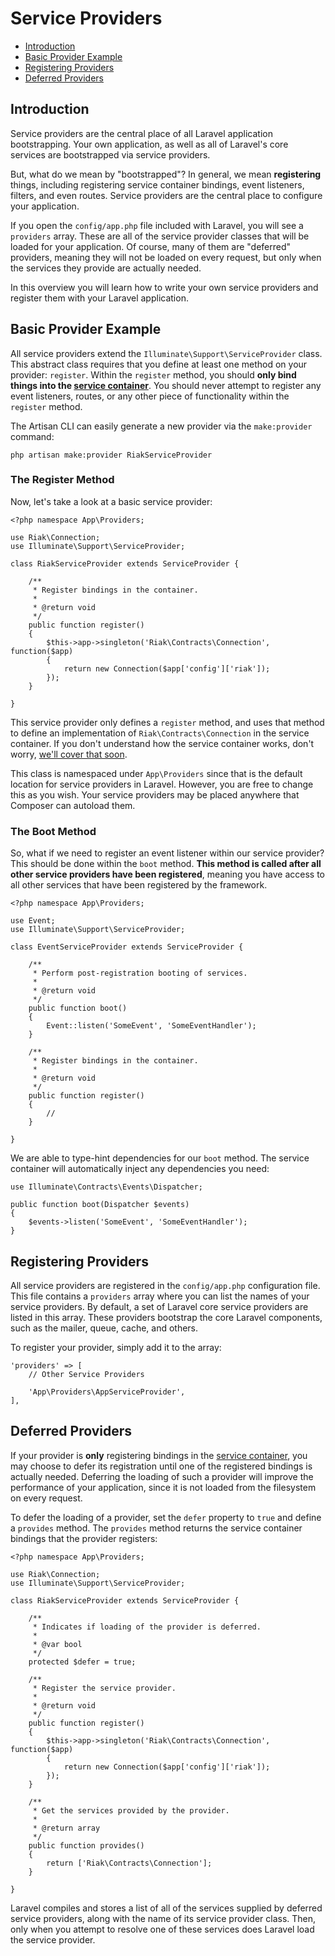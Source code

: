 # Service Providers

- [Introduction](#introduction)
- [Basic Provider Example](#basic-provider-example)
- [Registering Providers](#registering-providers)
- [Deferred Providers](#deferred-providers)

<a name="introduction"></a>
## Introduction

Service providers are the central place of all Laravel application bootstrapping. Your own application, as well as all of Laravel's core services are bootstrapped via service providers.

But, what do we mean by "bootstrapped"? In general, we mean **registering** things, including registering service container bindings, event listeners, filters, and even routes. Service providers are the central place to configure your application.

If you open the `config/app.php` file included with Laravel, you will see a `providers` array. These are all of the service provider classes that will be loaded for your application. Of course, many of them are "deferred" providers, meaning they will not be loaded on every request, but only when the services they provide are actually needed.

In this overview you will learn how to write your own service providers and register them with your Laravel application.

<a name="basic-provider-example"></a>
## Basic Provider Example

All service providers extend the `Illuminate\Support\ServiceProvider` class. This abstract class requires that you define at least one method on your provider: `register`. Within the `register` method, you should **only bind things into the [service container](container.md)**. You should never attempt to register any event listeners, routes, or any other piece of functionality within the `register` method.

The Artisan CLI can easily generate a new provider via the `make:provider` command:

	php artisan make:provider RiakServiceProvider

### The Register Method

Now, let's take a look at a basic service provider:

	<?php namespace App\Providers;

	use Riak\Connection;
	use Illuminate\Support\ServiceProvider;

	class RiakServiceProvider extends ServiceProvider {

		/**
		 * Register bindings in the container.
		 *
		 * @return void
		 */
		public function register()
		{
			$this->app->singleton('Riak\Contracts\Connection', function($app)
			{
				return new Connection($app['config']['riak']);
			});
		}

	}

This service provider only defines a `register` method, and uses that method to define an implementation of `Riak\Contracts\Connection` in the service container. If you don't understand how the service container works, don't worry, [we'll cover that soon](container.md).

This class is namespaced under `App\Providers` since that is the default location for service providers in Laravel. However, you are free to change this as you wish. Your service providers may be placed anywhere that Composer can autoload them.

### The Boot Method

So, what if we need to register an event listener within our service provider? This should be done within the `boot` method. **This method is called after all other service providers have been registered**, meaning you have access to all other services that have been registered by the framework.

	<?php namespace App\Providers;

	use Event;
	use Illuminate\Support\ServiceProvider;

	class EventServiceProvider extends ServiceProvider {

		/**
		 * Perform post-registration booting of services.
		 *
		 * @return void
		 */
		public function boot()
		{
			Event::listen('SomeEvent', 'SomeEventHandler');
		}

		/**
		 * Register bindings in the container.
		 *
		 * @return void
		 */
		public function register()
		{
			//
		}

	}

We are able to type-hint dependencies for our `boot` method. The service container will automatically inject any dependencies you need:

	use Illuminate\Contracts\Events\Dispatcher;

	public function boot(Dispatcher $events)
	{
		$events->listen('SomeEvent', 'SomeEventHandler');
	}

<a name="registering-providers"></a>
## Registering Providers

All service providers are registered in the `config/app.php` configuration file. This file contains a `providers` array where you can list the names of your service providers. By default, a set of Laravel core service providers are listed in this array. These providers bootstrap the core Laravel components, such as the mailer, queue, cache, and others.

To register your provider, simply add it to the array:

	'providers' => [
		// Other Service Providers

		'App\Providers\AppServiceProvider',
	],

<a name="deferred-providers"></a>
## Deferred Providers

If your provider is **only** registering bindings in the [service container](container.md), you may choose to defer its registration until one of the registered bindings is actually needed. Deferring the loading of such a provider will improve the performance of your application, since it is not loaded from the filesystem on every request.

To defer the loading of a provider, set the `defer` property to `true` and define a `provides` method. The `provides` method returns the service container bindings that the provider registers:

	<?php namespace App\Providers;

	use Riak\Connection;
	use Illuminate\Support\ServiceProvider;

	class RiakServiceProvider extends ServiceProvider {

		/**
		 * Indicates if loading of the provider is deferred.
		 *
		 * @var bool
		 */
		protected $defer = true;

		/**
		 * Register the service provider.
		 *
		 * @return void
		 */
		public function register()
		{
			$this->app->singleton('Riak\Contracts\Connection', function($app)
			{
				return new Connection($app['config']['riak']);
			});
		}

		/**
		 * Get the services provided by the provider.
		 *
		 * @return array
		 */
		public function provides()
		{
			return ['Riak\Contracts\Connection'];
		}

	}

Laravel compiles and stores a list of all of the services supplied by deferred service providers, along with the name of its service provider class. Then, only when you attempt to resolve one of these services does Laravel load the service provider.

